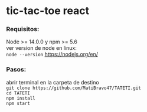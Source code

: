 # tic-tac-toe react

### Requisitos:
 Node >= 14.0.0 y npm >= 5.6
 <br>
 ver version de node en linux:
  <br>
`node --version`
 https://nodejs.org/en/
<br>
### Pasos:
abrir terminal en la carpeta de destino
<br>
`git clone https://github.com/MatiBravo47/TATETI.git`
<br>
`cd TATETI`
<br>
`npm install`
<br>
`npm start`
